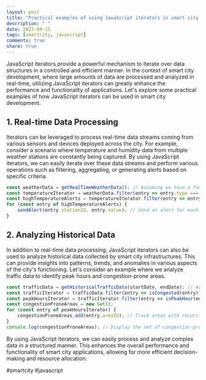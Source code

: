 ```yaml
---
layout: post
title: "Practical examples of using JavaScript iterators in smart city development"
description: " "
date: 2023-09-15
tags: [smartcity, javascript]
comments: true
share: true
---
```


JavaScript iterators provide a powerful mechanism to iterate over data structures in a controlled and efficient manner. In the context of smart city development, where large amounts of data are processed and analyzed in real-time, utilizing JavaScript iterators can greatly enhance the performance and functionality of applications. Let's explore some practical examples of how JavaScript iterators can be used in smart city development.

## 1. Real-time Data Processing

Iterators can be leveraged to process real-time data streams coming from various sensors and devices deployed across the city. For example, consider a scenario where temperature and humidity data from multiple weather stations are constantly being captured. By using JavaScript iterators, we can easily iterate over these data streams and perform various operations such as filtering, aggregating, or generating alerts based on specific criteria.

```javascript
const weatherData = getRealTimeWeatherData(); // Assuming we have a function to retrieve real-time data
const temperatureIterator = weatherData.filter(entry => entry.type === 'temperature'); // Filter out only temperature data
const highTemperatureAlerts = temperatureIterator.filter(entry => entry.value > 30); // Filter out entries with temperature greater than 30 degrees
for (const entry of highTemperatureAlerts) {
    sendAlert(entry.stationID, entry.value); // Send an alert for each high temperature reading
}
```

## 2. Analyzing Historical Data

In addition to real-time data processing, JavaScript iterators can also be used to analyze historical data collected by smart city infrastructures. This can provide insights into patterns, trends, and anomalies in various aspects of the city's functioning. Let's consider an example where we analyze traffic data to identify peak hours and congestion-prone areas.

```javascript
const trafficData = getHistoricalTrafficData(startDate, endDate); // Assuming we have a function to retrieve historical data
const trafficIterator = trafficData.filter(entry => isCongested(entry)); // Filter out congested traffic entries
const peakHoursIterator = trafficIterator.filter(entry => isPeakHour(entry.timestamp)); // Filter out entries during peak hours
const congestionProneAreas = new Set();
for (const entry of peakHoursIterator) {
    congestionProneAreas.add(entry.areaID); // Track areas with recurring congestion during peak hours
}
console.log(congestionProneAreas); // Display the set of congestion-prone areas
```

By using JavaScript iterators, we can easily process and analyze complex data in a structured manner. This enhances the overall performance and functionality of smart city applications, allowing for more efficient decision-making and resource allocation.

#smartcity #javascript